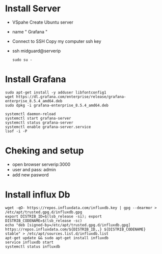 # Install Server

- VSpahe Create Ubuntu server
- name " Grafana "
- Connect to SSH Copy my computer ssh key
- ssh midguard@serverip

      sudo su -

# Install Grafana

    sudo apt-get install -y adduser libfontconfig1
    wget https://dl.grafana.com/enterprise/release/grafana-enterprise_8.5.4_amd64.deb
    sudo dpkg -i grafana-enterprise_8.5.4_amd64.deb

    systemctl daemon-reload
    systemctl start grafana-server
    systemctl status grafana-server
    systemctl enable grafana-server.service
    lsof -i -P

# Cheking and setup

- open browser serverip:3000
- user and pass: admin
- add new pasword

# Install influx Db

    wget -qO- https://repos.influxdata.com/influxdb.key | gpg --dearmor > /etc/apt/trusted.gpg.d/influxdb.gpg
    export DISTRIB_ID=$(lsb_release -si); export DISTRIB_CODENAME=$(lsb_release -sc)
    echo "deb [signed-by=/etc/apt/trusted.gpg.d/influxdb.gpg] https://repos.influxdata.com/${DISTRIB_ID,,} ${DISTRIB_CODENAME} stable" > /etc/apt/sources.list.d/influxdb.list
    apt-get update && sudo apt-get install influxdb
    service influxdb start
    systemctl status influxdb